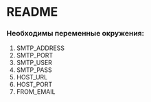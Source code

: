 # README

### Необходимы переменные окружения:
1. SMTP_ADDRESS
2. SMTP_PORT
3. SMTP_USER
4. SMTP_PASS
5. HOST_URL
6. HOST_PORT
7. FROM_EMAIL
